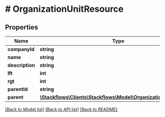 # # OrganizationUnitResource

## Properties

Name | Type | Description | Notes
------------ | ------------- | ------------- | -------------
**companyId** | **string** |  | [optional]
**name** | **string** |  | [optional]
**description** | **string** |  | [optional]
**lft** | **int** |  | [optional]
**rgt** | **int** |  | [optional]
**parentId** | **string** |  | [optional]
**parent** | [**\Stackflows\Clients\Stackflows\Model\OrganizationUnitResource**](OrganizationUnitResource.md) |  | [optional]

[[Back to Model list]](../../README.md#models) [[Back to API list]](../../README.md#endpoints) [[Back to README]](../../README.md)
